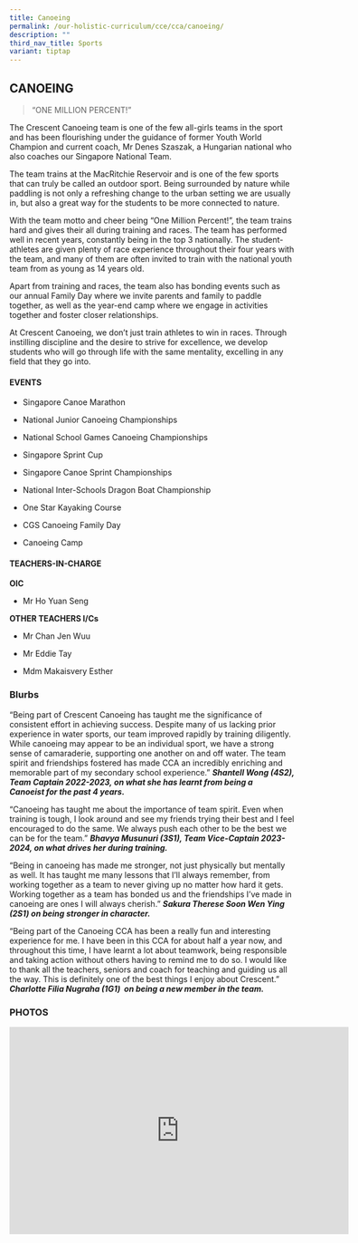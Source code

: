 ```yaml
---
title: Canoeing
permalink: /our-holistic-curriculum/cce/cca/canoeing/
description: ""
third_nav_title: Sports
variant: tiptap
---
```

<h2>CANOEING</h2>
<blockquote>
<p>“ONE MILLION PERCENT!”</p>
</blockquote>
<p>The Crescent Canoeing team is one of the few all-girls teams in the sport
and has been flourishing under the guidance of former Youth World Champion
and current coach, Mr Denes Szaszak, a Hungarian national who also coaches
our Singapore National Team.</p>
<p>The team trains at the MacRitchie Reservoir and is one of the few sports
that can truly be called an outdoor sport. Being surrounded by nature while
paddling is not only a refreshing change to the urban setting we are usually
in, but also a great way for the students to be more connected to nature.</p>
<p>With the team motto and cheer being “One Million Percent!”, the team trains
hard and gives their all during training and races. The team has performed
well in recent years, constantly being in the top 3 nationally. The student-athletes
are given plenty of race experience throughout their four years with the
team, and many of them are often invited to train with the national youth
team from as young as 14 years old.</p>
<p>Apart from training and races, the team also has bonding events such as
our annual Family Day where we invite parents and family to paddle together,
as well as the year-end camp where we engage in activities together and
foster closer relationships.</p>
<p>At Crescent Canoeing, we don’t just train athletes to win in races. Through
instilling discipline and the desire to strive for excellence, we develop
students who will go through life with the same mentality, excelling in
any field that they go into.
<br>
</p>
<h4><strong>EVENTS</strong></h4>
<ul data-tight="true" class="tight">
<li>
<p>Singapore Canoe Marathon</p>
</li>
<li>
<p>National Junior Canoeing Championships</p>
</li>
<li>
<p>National School Games Canoeing Championships</p>
</li>
<li>
<p>Singapore Sprint Cup</p>
</li>
<li>
<p>Singapore Canoe Sprint Championships</p>
</li>
<li>
<p>National Inter-Schools Dragon Boat Championship</p>
</li>
<li>
<p>One Star Kayaking Course</p>
</li>
<li>
<p>CGS Canoeing Family Day</p>
</li>
<li>
<p>Canoeing Camp</p>
</li>
</ul>
<h4><strong>TEACHERS-IN-CHARGE</strong></h4>
<p><strong>OIC</strong>
</p>
<ul data-tight="true" class="tight">
<li>
<p>Mr Ho Yuan Seng</p>
</li>
</ul>
<p><strong>OTHER TEACHERS I/Cs</strong>
</p>
<ul data-tight="true" class="tight">
<li>
<p>Mr Chan Jen Wuu</p>
</li>
<li>
<p>Mr Eddie Tay</p>
</li>
<li>
<p>Mdm Makaisvery Esther</p>
</li>
</ul>
<h3><strong>Blurbs</strong></h3>
<p>“Being part of Crescent Canoeing has taught me the significance of consistent
effort in achieving success. Despite many of us lacking prior experience
in water sports, our team improved rapidly by training diligently. While
canoeing may appear to be an individual sport, we have a strong sense of
camaraderie, supporting one another on and off water. The team spirit and
friendships fostered has made CCA an incredibly enriching and memorable
part of my secondary school experience.” <strong><em>Shantell Wong&nbsp;(4S2), Team Captain 2022-2023,&nbsp;on what&nbsp;she&nbsp;has&nbsp;learnt from being&nbsp;a Canoeist&nbsp;for the past 4 years.</em></strong>
</p>
<p>“Canoeing has taught me about the importance of team spirit. Even when
training is tough, I look around and see my friends trying their best and
I feel encouraged to do the same. We always push each other to be the best
we can be for the team.” <strong><em>Bhavya Musunuri (3S1), Team Vice-Captain 2023-2024, on what drives her during training.</em></strong>
</p>
<p>“Being in canoeing has made me stronger, not just physically but mentally
as well. It has taught me many lessons that I’ll always remember, from
working together as a team to never giving up no matter how hard it gets.
Working together as a team has bonded us and the friendships I’ve made
in canoeing are ones I will always cherish.” <strong><em>Sakura Therese Soon Wen Ying&nbsp; (2S1)&nbsp;on being stronger in character.</em></strong>
</p>
<p>“Being part of the Canoeing CCA has been a really fun and interesting
experience for me. I have been in this CCA for about half a year now, and
throughout this time, I have learnt a lot about teamwork, being responsible
and taking action without others having to remind me to do so. I would
like to thank all the teachers, seniors and coach for teaching and guiding
us all the way. This is definitely one of the best things I enjoy about
Crescent.” <strong><em>Charlotte Filia Nugraha&nbsp;(1G1)&nbsp;&nbsp;on being a new member in the team.</em></strong>
</p>
<h3><strong>PHOTOS</strong></h3>
<div class="iframe-wrapper">
<iframe height="366" width="600" allowfullscreen="true" frameborder="0" src="https://docs.google.com/presentation/d/e/2PACX-1vQkfuJjxvl8sMD27BaeLsRkIowgBSEev8H3V9W1EVQDH68i4hRaB2nDA188kDQeSQQvbETIj8PUtk_O/embed?start=true&amp;loop=true&amp;delayms=3000"></iframe>
</div>
<p></p>